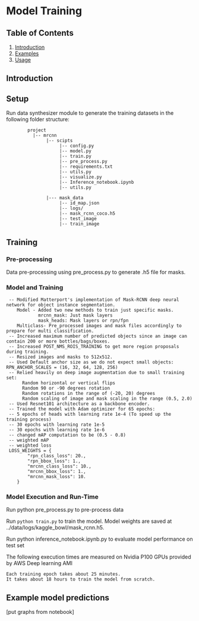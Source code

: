 # Model Training

## Table of Contents

1. [Introduction](#introduction)  
1. [Examples](#examples)  
1. [Usage](#usage)  
 

## Introduction


## Setup

Run data synthesizer module to generate the training  datasets in the following folder structure:

~~~~~~~
        project
          |-- mrcnn
               |-- scipts
                    |-- config.py
                    |-- model.py
                    |-- train.py
                    |-- pre_process.py
                    |-- requirements.txt
                    |-- utils.py
                    |-- visualize.py
                    |-- Inference_notebook.ipynb
                    |-- utils.py
                    
               |--- mask_data
                    |-- id_map.json
                    |-- logs/
                    |-- mask_rcnn_coco.h5
                    |-- test_image
                    |-- train_image
~~~~~~~

## Training


### Pre-processing
Data pre-processing using pre_process.py to generate .h5 file for masks.


### Model and Training

```
 -- Modified Matterport's implementation of Mask-RCNN deep neural network for object instance segmentation.
    Model - Added two new methods to train just specific masks.
            mrcnn_mask: Just mask layers
            mask_heads: Mask layers or rpn/fpn
    Multiclass- Pre_processed images and mask files accordingly to prepare for multi classification.
 -- Increased maximum number of predicted objects since an image can contain 200 or more bottles/bags/boxes.
 -- Increased POST_NMS_ROIS_TRAINING to get more region proposals during training.
 -- Resized images and masks to 512x512.
 -- Used Default anchor size as we do not expect small objects: RPN_ANCHOR_SCALES = (16, 32, 64, 128, 256)
 -- Relied heavily on deep image augmentation due to small training set:
      Random horizontal or vertical flips
      Random 90 or -90 degrees rotation
      Random rotations in the range of (-20, 20) degrees
      Random scaling of image and mask scaling in the range (0.5, 2.0)
 -- Used Resnet101 architecture as a backbone encoder.
 -- Trained the model with Adam optimizer for 65 epochs:
 -- 5 epochs of heads with learning rate 1e-4 (To speed up the training process)
 -- 30 epochs with learning rate 1e-5
 -- 30 epochs with learning rate 1e-6
 -- changed mAP computation to be (0.5 - 0.8) 
 -- weighted mAP 
 -- weighted loss 
 LOSS_WEIGHTS = {
        "rpn_class_loss": 20.,
        "rpn_bbox_loss": 1.,
        "mrcnn_class_loss": 10.,
        "mrcnn_bbox_loss": 1.,
        "mrcnn_mask_loss": 10.
    }

```
   
### Model Execution and Run-Time
Run python pre_process.py to pre-process  data 

Run `python train.py` to train the model. Model weights are saved at ../data/logs/kaggle_bowl/mask_rcnn.h5.

Run python inference_notebook.ipynb.py to evaluate model performance on test set 


The following execution times are measured on Nvidia P100 GPUs provided by AWS Deep learning AMI

```
Each training epoch takes about 25 minutes.
It takes about 18 hours to train the model from scratch.
```

## Example model predictions

[put graphs from notebook]
